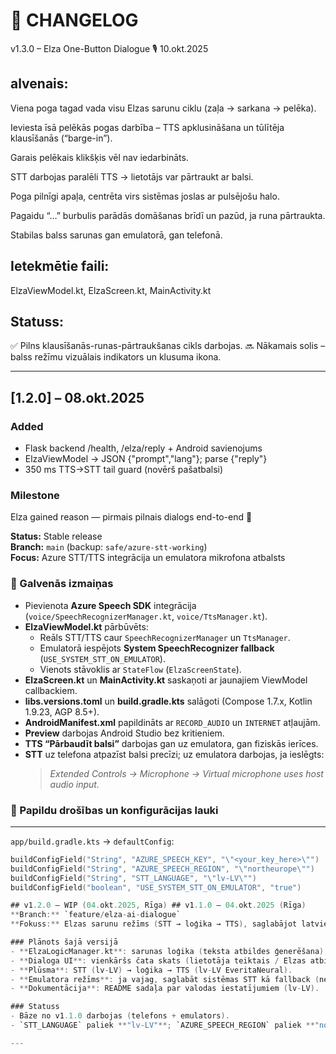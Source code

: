 # 🧾 CHANGELOG

v1.3.0 – Elza One-Button Dialogue 🎙️ 10.okt.2025

## alvenais:

Viena poga tagad vada visu Elzas sarunu ciklu (zaļa → sarkana → pelēka).

Ieviesta īsā pelēkās pogas darbība – TTS apklusināšana un tūlītēja klausīšanās (“barge-in”).

Garais pelēkais klikšķis vēl nav iedarbināts.

STT darbojas paralēli TTS → lietotājs var pārtraukt ar balsi.

Poga pilnīgi apaļa, centrēta virs sistēmas joslas ar pulsējošu halo.

Pagaidu “…” burbulis parādās domāšanas brīdī un pazūd, ja runa pārtraukta.

Stabilas balss sarunas gan emulatorā, gan telefonā.

## Ietekmētie faili:

ElzaViewModel.kt, ElzaScreen.kt, MainActivity.kt

## Statuss:

✅ Pilns klausīšanās-runas-pārtraukšanas cikls darbojas.
🔜 Nākamais solis – balss režīmu vizuālais indikators un klusuma ikona.

-----------------------------------------------------------------------------

## [1.2.0] – 08.okt.2025

### Added

- Flask backend /health, /elza/reply + Android savienojums
- ElzaViewModel → JSON {"prompt","lang"}; parse {"reply"}
- 350 ms TTS→STT tail guard (novērš pašatbalsi)

### Milestone

Elza gained reason — pirmais pilnais dialogs end-to-end 🎉

**Status:** Stable release  
**Branch:** `main` (backup: `safe/azure-stt-working`)  
**Focus:** Azure STT/TTS integrācija un emulatora mikrofona atbalsts

### 🔧 Galvenās izmaiņas

- Pievienota **Azure Speech SDK** integrācija (`voice/SpeechRecognizerManager.kt`,
  `voice/TtsManager.kt`).
- **ElzaViewModel.kt** pārbūvēts:
    - Reāls STT/TTS caur `SpeechRecognizerManager` un `TtsManager`.
    - Emulatorā iespējots **System SpeechRecognizer fallback** (`USE_SYSTEM_STT_ON_EMULATOR`).
    - Vienots stāvoklis ar `StateFlow` (`ElzaScreenState`).
- **ElzaScreen.kt** un **MainActivity.kt** saskaņoti ar jaunajiem ViewModel callbackiem.
- **libs.versions.toml** un **build.gradle.kts** salāgoti (Compose 1.7.x, Kotlin 1.9.23, AGP 8.5+).
- **AndroidManifest.xml** papildināts ar `RECORD_AUDIO` un `INTERNET` atļaujām.
- **Preview** darbojas Android Studio bez kritieniem.
- **TTS “Pārbaudīt balsi”** darbojas gan uz emulatora, gan fiziskās ierīces.
- **STT** uz telefona atpazīst balsi precīzi; uz emulatora darbojas, ja ieslēgts:
  > *Extended Controls → Microphone → Virtual microphone uses host audio input.*

### 🧠 Papildu drošības un konfigurācijas lauki

-----------------------------------------------------------------------------
`app/build.gradle.kts` → `defaultConfig`:

```kotlin
buildConfigField("String", "AZURE_SPEECH_KEY", "\"<your_key_here>\"")
buildConfigField("String", "AZURE_SPEECH_REGION", "\"northeurope\"")
buildConfigField("String", "STT_LANGUAGE", "\"lv-LV\"")
buildConfigField("boolean", "USE_SYSTEM_STT_ON_EMULATOR", "true")

## v1.2.0 — WIP (04.okt.2025, Rīga) ## v1.1.0 — 04.okt.2025 (Rīga)
**Branch:** `feature/elza-ai-dialogue`  
**Fokuss:** Elzas sarunu režīms (STT → loģika → TTS), saglabājot latviešu valodu (`STT_LANGUAGE="lv-LV"`).

### Plānots šajā versijā
- **ElzaLogicManager.kt**: sarunas loģika (teksta atbildes ģenerēšana), atdalīta no UI.
- **Dialoga UI**: vienkāršs čata skats (lietotāja teiktais / Elzas atbilde).
- **Plūsma**: STT (lv-LV) → loģika → TTS (lv-LV EveritaNeural).
- **Emulatora režīms**: ja vajag, saglabāt sistēmas STT kā fallback (nekādas izmaiņas telefona plūsmā).
- **Dokumentācija**: README sadaļa par valodas iestatījumiem (lv-LV).

### Statuss
- Bāze no v1.1.0 darbojas (telefons + emulators).
- `STT_LANGUAGE` paliek **"lv-LV"**; `AZURE_SPEECH_REGION` paliek **"northeurope"**.

---


